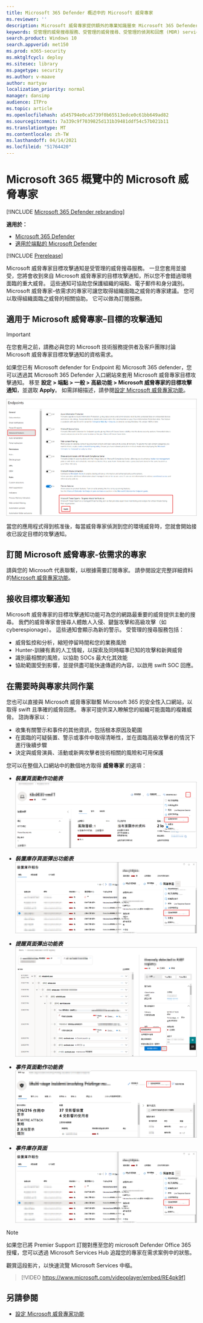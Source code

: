 ```yaml
---
title: Microsoft 365 Defender 概述中的 Microsoft 威脅專家
ms.reviewer: ''
description: Microsoft 威脅專家提供額外的專業知識層來 Microsoft 365 Defender。
keywords: 受管理的威脅搜尋服務、受管理的威脅搜尋、受管理的偵測和回應 (MDR) service、MTE、Microsoft 威脅專家
search.product: Windows 10
search.appverid: met150
ms.prod: m365-security
ms.mktglfcycl: deploy
ms.sitesec: library
ms.pagetype: security
ms.author: v-maave
author: martyav
localization_priority: normal
manager: dansimp
audience: ITPro
ms.topic: article
ms.openlocfilehash: a545794e0ca5739f0b65513edce0c61bb649ad82
ms.sourcegitcommit: 7a339c9f7039825d131b39481ddf54c57b021b11
ms.translationtype: MT
ms.contentlocale: zh-TW
ms.lasthandoff: 04/14/2021
ms.locfileid: "51764420"
---
```

# <a name="microsoft-threat-experts-in-microsoft-365-overview"></a>Microsoft 365 概覽中的 Microsoft 威脅專家

[!INCLUDE [Microsoft 365 Defender rebranding](../includes/microsoft-defender.md)]

**適用於：**

- [Microsoft 365 Defender](https://go.microsoft.com/fwlink/?linkid=2118804)
- [適用於端點的 Microsoft Defender](https://go.microsoft.com/fwlink/p/?linkid=2154037)

[!INCLUDE [Prerelease](../includes/prerelease.md)]

Microsoft 威脅專家目標攻擊通知是受管理的威脅搜尋服務。 一旦您套用並接受，您將會收到來自 Microsoft 威脅專家的目標攻擊通知，所以您不會錯過環境面臨的重大威脅。 這些通知可協助您保護組織的端點、電子郵件和身分識別。
Microsoft 威脅專家–依需求的專家可讓您取得組織面臨之威脅的專家建議。 您可以取得組織面臨之威脅的相關協助。 它可以做為訂閱服務。

## <a name="apply-for-microsoft-threat-experts--targeted-attack-notifications"></a>適用于 Microsoft 威脅專家–目標的攻擊通知

> [!IMPORTANT]
> 在您套用之前，請務必與您的 Microsoft 技術服務提供者及客戶團隊討論 Microsoft 威脅專家目標攻擊通知的資格需求。

如果您已有 Microsoft defender for Endpoint 和 Microsoft 365 defender，您可以透過其 Microsoft 365 Defender 入口網站來套用 Microsoft 威脅專家目標攻擊通知。 移至 **設定 > 端點 > 一般 > 高級功能 > Microsoft 威脅專家的目標攻擊通知**，並選取 **Apply**。 如需詳細描述，請參閱[設定 Microsoft 威脅專家功能](./configure-microsoft-threat-experts.md)。

![MTE 應用程式頁面的螢幕擷取畫面](../../media/mte/mte-collaboratewithmte.png)

當您的應用程式得到核准後，每當威脅專家偵測到您的環境威脅時，您就會開始接收已設定目標的攻擊通知。

## <a name="subscribe-to-microsoft-threat-experts---experts-on-demand"></a>訂閱 Microsoft 威脅專家-依需求的專家

請與您的 Microsoft 代表聯繫，以根據需要訂閱專家。  請參閱設定完整詳細資料的[Microsoft 威脅專家功能](./configure-microsoft-threat-experts.md)。

## <a name="receive-targeted-attack-notification"></a>接收目標攻擊通知

Microsoft 威脅專家的目標攻擊通知功能可為您的網路最重要的威脅提供主動的搜尋。 我們的威脅專家會搜尋人體敵人入侵、鍵盤攻擊和高級攻擊（如 cyberespionage）。 這些通知會顯示為新的警示。 受管理的搜尋服務包括：

- 威脅監控和分析，縮短停留時間和您的業務風險
- Hunter-訓練有素的人工情報，以探索及同時瞄準已知的攻擊和新興威脅
- 識別最相關的風險，以協助 SOCs 最大化其效能
- 協助範圍受到影響，並提供盡可能快速傳遞的內容，以啟用 swift SOC 回應。

## <a name="collaborate-with-experts-on-demand"></a>在需要時與專家共同作業

您也可以直接與 Microsoft 威脅專家聯繫 Microsoft 365 的安全性入口網站，以取得 swift 且準確的威脅回應。  專家可提供深入瞭解您的組織可能面臨的複雜威脅。  諮詢專家以：

- 收集有關警示和事件的其他資訊，包括根本原因及範圍
- 在面臨的可疑裝置、警示或事件中取得清晰性，並在面臨高級攻擊者的情況下進行後續步驟
- 決定與威脅演員、活動或新興攻擊者技術相關的風險和可用保護

您可以在整個入口網站中的數個地方取得 **威脅專家** 的選項：

- <i>**裝置頁面動作功能表**</i><BR>
![裝置頁面動作功能表中 MTE-EOD 功能表選項的螢幕擷取畫面](../../media/mte/device-actions-mte-highlighted.png)

- <i>**裝置庫存頁面彈出功能表**</i><BR>
![裝置庫存頁面上 MTE-EOD 功能表選項的螢幕擷取畫面](../../media/mte/device-inventory-mte-highlighted.png)

- <i>**提醒頁面彈出功能表**</i><BR>
![警示頁面上 MTE-EOD 功能表選項的螢幕擷取畫面](../../media/mte/alerts-actions-mte-highlighted.png)

- <i>**事件頁面動作功能表**</i><BR>
![[事件] 頁面上 MTE-EOD 功能表選項的螢幕擷取畫面](../../media/mte/incidents-action-mte-highlighted.png)

- <i>**事件庫存頁面**</i><BR>
![[事件庫存] 頁面上 MTE-EOD 功能表選項的螢幕擷取畫面](../../media/mte/incidents-inventory-mte-highlighted.png)

> [!NOTE]
> 如果您已將 Premier Support 訂閱對應至您的 microsoft Defender Office 365 授權，您可以透過 Microsoft Services Hub 追蹤您的專家在需求案例中的狀態。

觀賞這段影片，以快速流覽 Microsoft Services 中樞。

> [!VIDEO https://www.microsoft.com/videoplayer/embed/RE4pk9f]

## <a name="see-also"></a>另請參閱

- [設定 Microsoft 威脅專家功能](./configure-microsoft-threat-experts.md)
